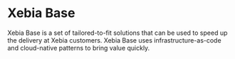 # Xebia Base

Xebia Base is a set of tailored-to-fit solutions that can be used to speed up the delivery at Xebia customers. Xebia Base uses infrastructure-as-code and cloud-native patterns to bring value quickly.
